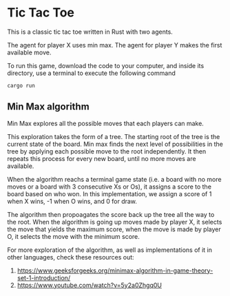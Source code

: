 # Tic Tac Toe

This is a classic tic tac toe written in Rust with two agents.

The agent for player X uses min max.
The agent for player Y makes the first available move.

To run this game, download the code to your computer, and inside its directory,
use a terminal to execute the following command
```
cargo run
```

## Min Max algorithm

Min Max explores all the possible moves that each players can make.

This exploration takes the form of a tree. The starting root of the tree is
the current state of the board. Min max finds the next level of possibilities in the tree
by applying each possible move to the root independently. It then repeats this process for every
new board, until no more moves are available.

When the algorithm reachs a terminal game state (i.e. a board with no more moves or
a board with 3 consecutive Xs or Os), it assigns a score to the board based on who won.
In this implementation, we assign a score of 1 when X wins, -1 when O wins, and 0 for draw.

The algorithm then propoagates the score back up the tree all the way to the root. When
the algorithm is going up moves made by player X, it selects the move that yields the maximum
score, when the move is made by player O, it selects the move with the minimum score.

For more exploration of the algorithm, as well as implementations of it in other languages,
check these resources out:

1. https://www.geeksforgeeks.org/minimax-algorithm-in-game-theory-set-1-introduction/
2. https://www.youtube.com/watch?v=5y2a0Zhgq0U
